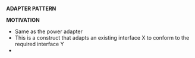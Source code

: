 __ADAPTER PATTERN__

**MOTIVATION**

-  Same as the power adapter
- This is a construct that adapts an existing interface X to conform to the required interface Y
- 